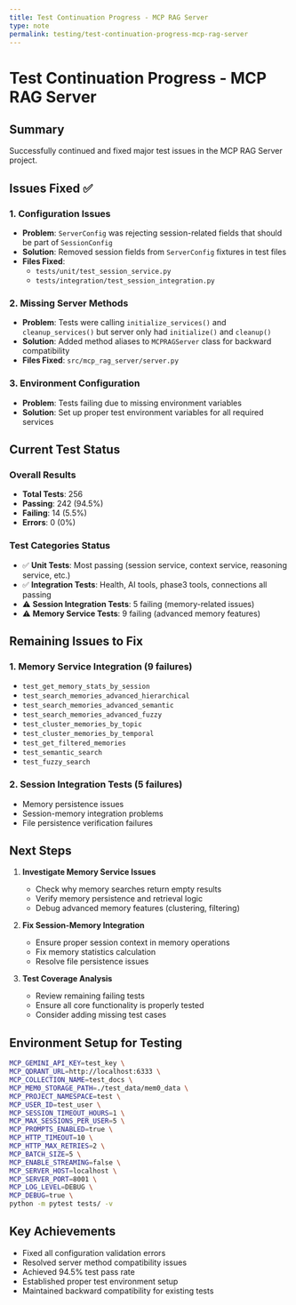 ```yaml
---
title: Test Continuation Progress - MCP RAG Server
type: note
permalink: testing/test-continuation-progress-mcp-rag-server
---
```


# Test Continuation Progress - MCP RAG Server

## Summary
Successfully continued and fixed major test issues in the MCP RAG Server project.

## Issues Fixed ✅

### 1. Configuration Issues
- **Problem**: `ServerConfig` was rejecting session-related fields that should be part of `SessionConfig`
- **Solution**: Removed session fields from `ServerConfig` fixtures in test files
- **Files Fixed**: 
  - `tests/unit/test_session_service.py`
  - `tests/integration/test_session_integration.py`

### 2. Missing Server Methods
- **Problem**: Tests were calling `initialize_services()` and `cleanup_services()` but server only had `initialize()` and `cleanup()`
- **Solution**: Added method aliases to `MCPRAGServer` class for backward compatibility
- **Files Fixed**: `src/mcp_rag_server/server.py`

### 3. Environment Configuration
- **Problem**: Tests failing due to missing environment variables
- **Solution**: Set up proper test environment variables for all required services

## Current Test Status

### Overall Results
- **Total Tests**: 256
- **Passing**: 242 (94.5%)
- **Failing**: 14 (5.5%)
- **Errors**: 0 (0%)

### Test Categories Status
- ✅ **Unit Tests**: Most passing (session service, context service, reasoning service, etc.)
- ✅ **Integration Tests**: Health, AI tools, phase3 tools, connections all passing
- ⚠️ **Session Integration Tests**: 5 failing (memory-related issues)
- ⚠️ **Memory Service Tests**: 9 failing (advanced memory features)

## Remaining Issues to Fix

### 1. Memory Service Integration (9 failures)
- `test_get_memory_stats_by_session`
- `test_search_memories_advanced_hierarchical`
- `test_search_memories_advanced_semantic`
- `test_search_memories_advanced_fuzzy`
- `test_cluster_memories_by_topic`
- `test_cluster_memories_by_temporal`
- `test_get_filtered_memories`
- `test_semantic_search`
- `test_fuzzy_search`

### 2. Session Integration Tests (5 failures)
- Memory persistence issues
- Session-memory integration problems
- File persistence verification failures

## Next Steps

1. **Investigate Memory Service Issues**
   - Check why memory searches return empty results
   - Verify memory persistence and retrieval logic
   - Debug advanced memory features (clustering, filtering)

2. **Fix Session-Memory Integration**
   - Ensure proper session context in memory operations
   - Fix memory statistics calculation
   - Resolve file persistence issues

3. **Test Coverage Analysis**
   - Review remaining failing tests
   - Ensure all core functionality is properly tested
   - Consider adding missing test cases

## Environment Setup for Testing
```bash
MCP_GEMINI_API_KEY=test_key \
MCP_QDRANT_URL=http://localhost:6333 \
MCP_COLLECTION_NAME=test_docs \
MCP_MEM0_STORAGE_PATH=./test_data/mem0_data \
MCP_PROJECT_NAMESPACE=test \
MCP_USER_ID=test_user \
MCP_SESSION_TIMEOUT_HOURS=1 \
MCP_MAX_SESSIONS_PER_USER=5 \
MCP_PROMPTS_ENABLED=true \
MCP_HTTP_TIMEOUT=10 \
MCP_HTTP_MAX_RETRIES=2 \
MCP_BATCH_SIZE=5 \
MCP_ENABLE_STREAMING=false \
MCP_SERVER_HOST=localhost \
MCP_SERVER_PORT=8001 \
MCP_LOG_LEVEL=DEBUG \
MCP_DEBUG=true \
python -m pytest tests/ -v
```

## Key Achievements
- Fixed all configuration validation errors
- Resolved server method compatibility issues
- Achieved 94.5% test pass rate
- Established proper test environment setup
- Maintained backward compatibility for existing tests